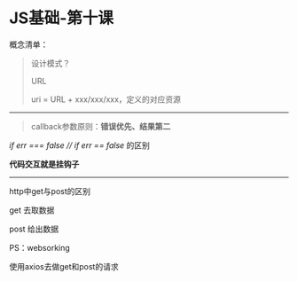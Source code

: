 # JS基础-第十课

概念清单：

> 设计模式？
>
> URL
>
> uri = URL + xxx/xxx/xxx，定义的对应资源

---

> callback参数原则：**错误优先、结果第二**

*if err === false // if err == false* 的区别

**代码交互就是挂钩子**

---

http中get与post的区别

get 去取数据

post 给出数据

PS：websorking

使用axios去做get和post的请求
